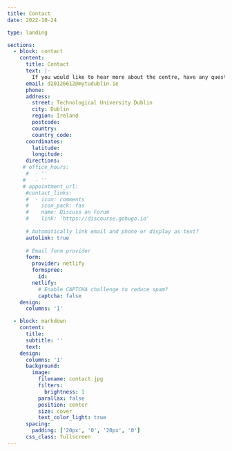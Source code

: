 ```yaml
---
title: Contact
date: 2022-10-24

type: landing

sections:
  - block: contact
    content:
      title: Contact
      text: |-
        If you would like to hear more about the centre, have any questions regarding a publication or talk or would like to collaborate with us as a volunteer lab, please get in touch. We would love to hear from you!
      email: d20126612@mytudublin.ie
      phone: 
      address: 
        street: Technological University Dublin
        city: Dublin
        region: Ireland
        postcode: 
        country: 
        country_code: 
      coordinates:
        latitude: 
        longitude: 
      directions: 
     # office_hours:
      #  - ''
     #   - ''
     # appointment_url: 
      #contact_links:
      #  - icon: comments
      #    icon_pack: fas
      #    name: Discuss on Forum
      #    link: 'https://discourse.gohugo.io'
    
      # Automatically link email and phone or display as text?
      autolink: true
    
      # Email form provider
      form:
        provider: netlify
        formspree:
          id:
        netlify:
          # Enable CAPTCHA challenge to reduce spam?
          captcha: false
    design:
      columns: '1'

  - block: markdown
    content:
      title:
      subtitle: ''
      text:
    design:
      columns: '1'
      background:
        image: 
          filename: contact.jpg
          filters:
            brightness: 1
          parallax: false
          position: center
          size: cover
          text_color_light: true
      spacing:
        padding: ['20px', '0', '20px', '0']
      css_class: fullscreen
---
```

